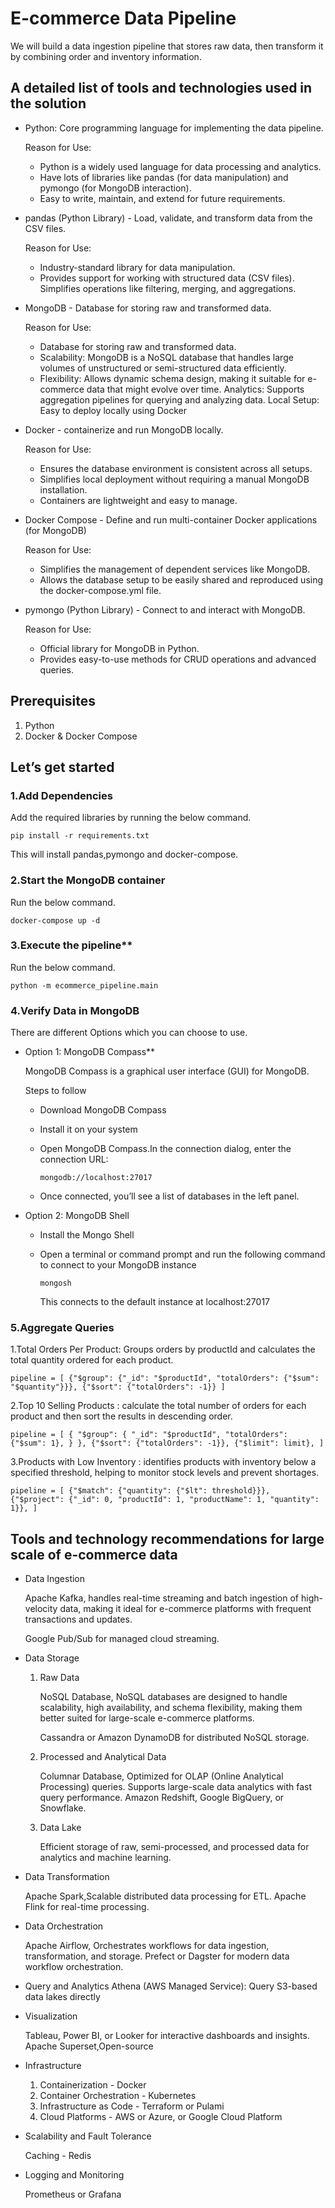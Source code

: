 # E-commerce Data Pipeline

We will build a data ingestion pipeline that stores raw data, then
transform it by combining order and inventory information.

## A detailed list of tools and technologies used in the solution

- Python: Core programming language for implementing the data pipeline.

  Reason for Use:

  - Python is a widely used language for data processing and analytics.
  - Have lots of libraries like pandas (for data manipulation) and pymongo (for MongoDB interaction).
  - Easy to write, maintain, and extend for future requirements.
  
- pandas (Python Library) - Load, validate, and transform data from the CSV files.

  Reason for Use:
  
  - Industry-standard library for data manipulation.
  - Provides support for working with structured data (CSV files).
  Simplifies operations like filtering, merging, and aggregations.
  
- MongoDB - Database for storing raw and transformed data.
  
  Reason for Use:
   - Database for storing raw and transformed data.
   - Scalability: MongoDB is a NoSQL database that handles large volumes of unstructured or semi-structured data efficiently.
   - Flexibility: Allows dynamic schema design, making it suitable for e-commerce data that might evolve over time.
Analytics: Supports aggregation pipelines for querying and analyzing data.
Local Setup: Easy to deploy locally using Docker

- Docker - containerize and run MongoDB locally.

  Reason for Use:

  - Ensures the database environment is consistent across all setups.
  - Simplifies local deployment without requiring a manual MongoDB installation.
  - Containers are lightweight and easy to manage.
  
- Docker Compose - Define and run multi-container Docker applications (for MongoDB)

   Reason for Use:
   - Simplifies the management of dependent services like MongoDB.
   - Allows the database setup to be easily shared and reproduced using the docker-compose.yml file.
  
- pymongo (Python Library) - Connect to and interact with MongoDB.
 
   Reason for Use:

   - Official library for MongoDB in Python.
   - Provides easy-to-use methods for CRUD operations and advanced queries.
   
 ## Prerequisites
 1. Python
 2. Docker & Docker Compose
 
 ## Let’s get started
 
 ### 1.Add Dependencies
 
   Add the required libraries by running the below command.
 
  `pip install -r requirements.txt`
 
  This will install pandas,pymongo and docker-compose.
 
 ### 2.Start the MongoDB container
 
   Run the below command.
   
   `docker-compose up -d`
   
 ### 3.Execute the pipeline**
  
   Run the below command.
 
   ` python -m ecommerce_pipeline.main `
 
 ### 4.Verify Data in MongoDB
 
 There are different Options which you can choose to use.

  - Option 1: MongoDB Compass**

    MongoDB Compass is a graphical user interface (GUI) for MongoDB.

    Steps to follow
    - Download MongoDB Compass
    - Install it on your system
    - Open MongoDB Compass.In the connection dialog, enter the connection URL:
  
      `mongodb://localhost:27017`
  
    - Once connected, you’ll see a list of databases in the left panel.
  
  - Option 2: MongoDB Shell
  
    - Install the Mongo Shell
    - Open a terminal or command prompt and run the following command to connect to your MongoDB instance
  
      `mongosh`
    
      This connects to the default instance at localhost:27017
   
    
 ### 5.Aggregate Queries
 
 1.Total Orders Per Product: Groups orders by productId and calculates the total quantity ordered for each product.
 
 `pipeline = [
        {"$group": {"_id": "$productId", "totalOrders": {"$sum": "$quantity"}}},
        {"$sort": {"totalOrders": -1}}
    ]`
    
 2.Top 10 Selling Products : calculate the total number of orders for each product and then sort the results in descending order.
 
 `pipeline = [
        {
            "$group": {
                "_id": "$productId",
                "totalOrders": {"$sum": 1},
            }
        },
        {"$sort": {"totalOrders": -1}},
        {"$limit": limit},
    ]`
    
 3.Products with Low Inventory : identifies products with inventory below a specified threshold, helping to monitor stock levels and prevent shortages.
 
 `pipeline = [
        {"$match": {"quantity": {"$lt": threshold}}},
        {"$project": {"_id": 0, "productId": 1, "productName": 1, "quantity": 1}},
    ]`
  
 ## Tools and technology recommendations for large scale of e-commerce data
 
 - Data Ingestion
 
   Apache Kafka, handles real-time streaming and batch ingestion of high-velocity data, making it ideal for e-commerce platforms with frequent transactions and updates.
   
   Google Pub/Sub for managed cloud streaming.
   
 - Data Storage
    1. Raw Data 
    
       NoSQL Database, NoSQL databases are designed to handle scalability, high availability, and schema flexibility, making them better suited for large-scale e-commerce platforms.
       
       Cassandra or Amazon DynamoDB for distributed NoSQL storage.
       
    2. Processed and Analytical Data
    
       Columnar Database, Optimized for OLAP (Online Analytical Processing) queries.
       Supports large-scale data analytics with fast query performance.
       Amazon Redshift, Google BigQuery, or Snowflake.
       
     3. Data Lake
     
        Efficient storage of raw, semi-processed, and processed data for analytics and machine learning.
        
 - Data Transformation
 
   Apache Spark,Scalable distributed data processing for ETL.
   Apache Flink for real-time processing.
   
 - Data Orchestration
   
   Apache Airflow, Orchestrates workflows for data ingestion, transformation, and storage.
   Prefect or Dagster for modern data workflow orchestration.
   
 - Query and Analytics
   Athena (AWS Managed Service): Query S3-based data lakes directly
 
 - Visualization
 
   Tableau, Power BI, or Looker for interactive dashboards and insights.
   Apache Superset,Open-source
   
 - Infrastructure
 
   1. Containerization - Docker
   2. Container Orchestration - Kubernetes
   3. Infrastructure as Code - Terraform or Pulami
   4. Cloud Platforms - AWS or Azure, or Google Cloud Platform
   
  - Scalability and Fault Tolerance
  
    Caching - Redis
  
  - Logging and Monitoring
  
    Prometheus or Grafana
  